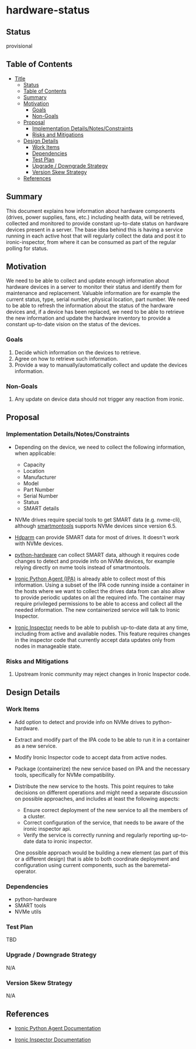 <!--
 This work is licensed under a Creative Commons Attribution 3.0
 Unported License.

 http://creativecommons.org/licenses/by/3.0/legalcode
-->

# hardware-status

## Status

provisional

## Table of Contents

   * [Title](#title)
      * [Status](#status)
      * [Table of Contents](#table-of-contents)
      * [Summary](#summary)
      * [Motivation](#motivation)
         * [Goals](#goals)
         * [Non-Goals](#non-goals)
      * [Proposal](#proposal)
         * [Implementation Details/Notes/Constraints](#implementation-detailsnotesconstraints-optional)
         * [Risks and Mitigations](#risks-and-mitigations)
      * [Design Details](#design-details)
         * [Work Items](#work-items)
         * [Dependencies](#dependencies)
         * [Test Plan](#test-plan)
         * [Upgrade / Downgrade Strategy](#upgrade--downgrade-strategy)
         * [Version Skew Strategy](#version-skew-strategy)
      * [References](#references)

## Summary

This document explains how information about hardware components (drives, power
supplies, fans, etc.) including health data, will be retrieved, collected and
monitored to provide constant up-to-date status on hardware devices present in
a server.
The base idea behind this is having a service running in each active host that
will regularly collect the data and post it to ironic-inspector, from where it
can be consumed as part of the regular polling for status.

## Motivation

We need to be able to collect and update enough information about hardware
devices in a server to monitor their status and identify them for
maintenance and replacement.
Valuable information are for example the current status, type, serial number,
physical location, part number.
We need to be able to refresh the information about the status of the hardware
devices and, if a device has been replaced, we need to be able to retrieve the
new information and update the hardware inventory to provide a constant
up-to-date vision on the status of the devices.

### Goals

1. Decide which information on the devices to retrieve.
2. Agree on how to retrieve such information.
3. Provide a way to manually/automatically collect and update the devices
information.

### Non-Goals

1. Any update on device data should not trigger any reaction from ironic.

## Proposal

### Implementation Details/Notes/Constraints

- Depending on the device, we need to collect the following information, when
applicable:
    * Capacity
    * Location
    * Manufacturer
    * Model
    * Part Number
    * Serial Number
    * Status
    * SMART details

- NVMe drives require special tools to get SMART data (e.g. nvme-cli),
although [smartmontools](https://www.smartmontools.org/wiki/NVMe_Support)
supports NVMe devices since version 6.5.

- [Hdparm](https://en.wikipedia.org/wiki/Hdparm) can provide SMART data for
most of drives. It doesn't work with NVMe devices.

- [python-hardware](https://github.com/redhat-cip/hardware) can collect SMART
data, although it requires code changes to detect and provide info on NVMe
devices, for example relying directly on nvme tools instead of smartmontools.

- [Ironic Python Agent (IPA)](https://github.com/openstack/ironic-python-agent)
is already able to collect most of this information.
Using a subset of the IPA code running inside a container in the hosts where we
want to collect the drives data from can also allow to provide periodic
updates on all the required info.
The container may require privileged permissions to be able to access and
collect all the needed information.
The new containerized service will talk to Ironic Inspector.

- [Ironic Inspector](https://docs.openstack.org/ironic-inspector/latest/)
needs to be able to publish up-to-date data at any time, including from active
and available nodes.
This feature requires changes in the inspector code that currently accept data
updates only from nodes in manageable state.

### Risks and Mitigations

1. Upstream Ironic community may reject changes in Ironic Inspector code.

## Design Details

### Work Items

- Add option to detect and provide info on NVMe drives to python-hardware.
- Extract and modify part of the IPA code to be able to run it in a container
as a new service.
- Modify Ironic Inspector code to accept data from active nodes.
- Package (containerize) the new service based on IPA and the necessary tools,
specifically for NVMe compatibility.
- Distribute the new service to the hosts.
  This point requires to take decisions on different operations and might
  need a separate discussion on possible approaches, and includes at least the
  following aspects:
   - Ensure correct deployment of the new service to all the members of a
   cluster.
   - Correct configuration of the service, that needs to be aware of the
   ironic inspector api.
   - Verify the service is correctly running and regularly reporting up-to-date
   data to ironic inspector.

   One possible approach would be building a new element (as part of this or a
   different design) that is able to both coordinate deployment and
   configuration using current components, such as the baremetal-operator.

### Dependencies

* python-hardware
* SMART tools
* NVMe utils

### Test Plan

TBD

### Upgrade / Downgrade Strategy

N/A

### Version Skew Strategy

N/A

## References

- [Ironic Python Agent Documentation](https://docs.openstack.org/ironic-python-agent/latest/)

- [Ironic Inspector Documentation](https://docs.openstack.org/ironic-inspector/latest/)